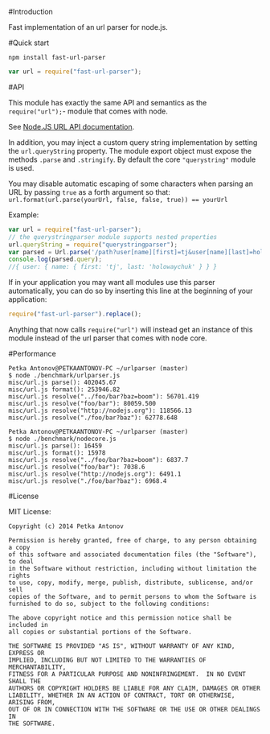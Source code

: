 #Introduction

Fast implementation of an url parser for node.js.

#Quick start

    npm install fast-url-parser

```js
var url = require("fast-url-parser");
```

#API

This module has exactly the same API and semantics as the `require("url");`- module that comes with node.

See [Node.JS URL API documentation](http://nodejs.org/docs/latest/api/url.html).

In addition, you may inject a custom query string implementation by setting the `url.queryString` property. The module export object must expose the methods `.parse` and `.stringify`. By default the core `"querystring"` module is used.

You may disable automatic escaping of some characters when parsing an URL by passing `true` as a forth argument so that: `url.format(url.parse(yourUrl, false, false, true)) == yourUrl`

Example:

```js
var url = require("fast-url-parser");
// the querystringparser module supports nested properties
url.queryString = require("querystringparser");
var parsed = Url.parse('/path?user[name][first]=tj&user[name][last]=holowaychuk', true);
console.log(parsed.query);
//{ user: { name: { first: 'tj', last: 'holowaychuk' } } }
```

If in your application you may want all modules use this parser automatically, you can do so by inserting this line at the beginning of your application:

```js
require("fast-url-parser").replace();
```

Anything that now calls `require("url")` will instead get an instance of this module instead of the url parser that comes with node core.

#Performance

    Petka Antonov@PETKAANTONOV-PC ~/urlparser (master)
    $ node ./benchmark/urlparser.js
    misc/url.js parse(): 402045.67
    misc/url.js format(): 253946.82
    misc/url.js resolve("../foo/bar?baz=boom"): 56701.419
    misc/url.js resolve("foo/bar"): 80059.500
    misc/url.js resolve("http://nodejs.org"): 118566.13
    misc/url.js resolve("./foo/bar?baz"): 62778.648

    Petka Antonov@PETKAANTONOV-PC ~/urlparser (master)
    $ node ./benchmark/nodecore.js
    misc/url.js parse(): 16459
    misc/url.js format(): 15978
    misc/url.js resolve("../foo/bar?baz=boom"): 6837.7
    misc/url.js resolve("foo/bar"): 7038.6
    misc/url.js resolve("http://nodejs.org"): 6491.1
    misc/url.js resolve("./foo/bar?baz"): 6968.4

#License

MIT License:

    Copyright (c) 2014 Petka Antonov

    Permission is hereby granted, free of charge, to any person obtaining a copy
    of this software and associated documentation files (the "Software"), to deal
    in the Software without restriction, including without limitation the rights
    to use, copy, modify, merge, publish, distribute, sublicense, and/or sell
    copies of the Software, and to permit persons to whom the Software is
    furnished to do so, subject to the following conditions:

    The above copyright notice and this permission notice shall be included in
    all copies or substantial portions of the Software.

    THE SOFTWARE IS PROVIDED "AS IS", WITHOUT WARRANTY OF ANY KIND, EXPRESS OR
    IMPLIED, INCLUDING BUT NOT LIMITED TO THE WARRANTIES OF MERCHANTABILITY,
    FITNESS FOR A PARTICULAR PURPOSE AND NONINFRINGEMENT.  IN NO EVENT SHALL THE
    AUTHORS OR COPYRIGHT HOLDERS BE LIABLE FOR ANY CLAIM, DAMAGES OR OTHER
    LIABILITY, WHETHER IN AN ACTION OF CONTRACT, TORT OR OTHERWISE, ARISING FROM,
    OUT OF OR IN CONNECTION WITH THE SOFTWARE OR THE USE OR OTHER DEALINGS IN
    THE SOFTWARE.
